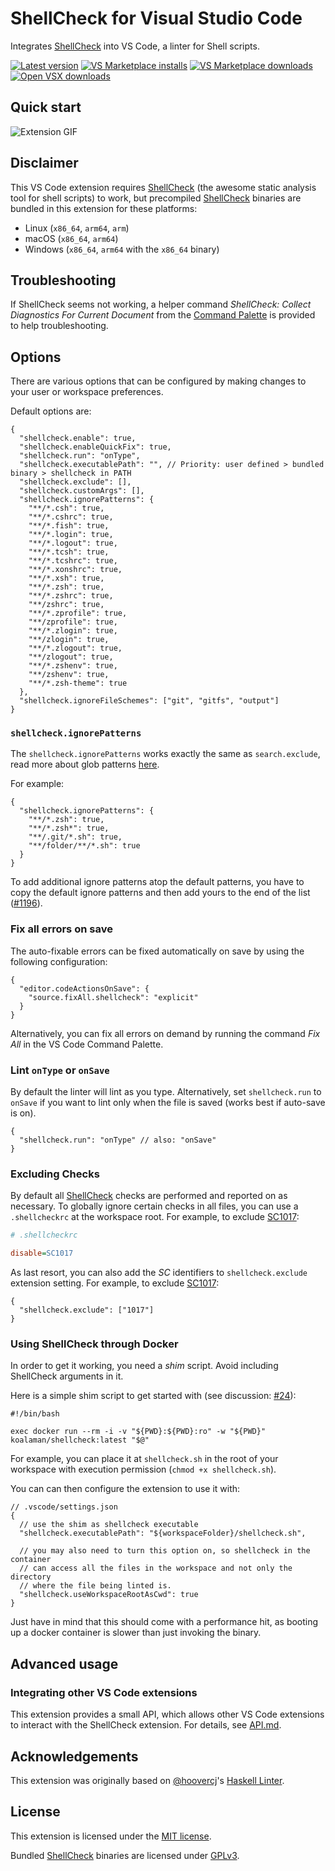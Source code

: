 # ShellCheck for Visual Studio Code

Integrates [ShellCheck](https://github.com/koalaman/shellcheck) into VS Code, a linter for Shell scripts.

[![Latest version](https://badgen.net/github/release/vscode-shellcheck/vscode-shellcheck?label=Latest%20version)](https://github.com/vscode-shellcheck/vscode-shellcheck/releases/latest)
[![VS Marketplace installs](https://badgen.net/vs-marketplace/i/timonwong.shellcheck?label=VS%20Marketplace%20installs)](https://marketplace.visualstudio.com/items?itemName=timonwong.shellcheck)
[![VS Marketplace downloads](https://badgen.net/vs-marketplace/d/timonwong.shellcheck?label=VS%20Marketplace%20downloads)](https://marketplace.visualstudio.com/items?itemName=timonwong.shellcheck)
[![Open VSX downloads](https://badgen.net/open-vsx/d/timonwong/shellcheck?color=purple&label=Open%20VSX%20downloads)](https://open-vsx.org/extension/timonwong/shellcheck)

## Quick start

![Extension GIF](https://user-images.githubusercontent.com/29582865/106907134-c299c000-66b2-11eb-8d8b-ea1bd898cb3a.gif)

## Disclaimer

This VS Code extension requires [ShellCheck] (the awesome static analysis tool for shell scripts) to work, but precompiled [ShellCheck] binaries are bundled in this extension for these platforms:

- Linux (`x86_64`, `arm64`, `arm`)
- macOS (`x86_64`, `arm64`)
- Windows (`x86_64`, `arm64` with the `x86_64` binary)

## Troubleshooting

If ShellCheck seems not working, a helper command _ShellCheck: Collect Diagnostics For Current Document_ from the [Command Palette](https://code.visualstudio.com/Docs/editor/codebasics#_command-palette) is provided to help troubleshooting.

## Options

There are various options that can be configured by making changes to your user or workspace preferences.

Default options are:

```jsonc
{
  "shellcheck.enable": true,
  "shellcheck.enableQuickFix": true,
  "shellcheck.run": "onType",
  "shellcheck.executablePath": "", // Priority: user defined > bundled binary > shellcheck in PATH
  "shellcheck.exclude": [],
  "shellcheck.customArgs": [],
  "shellcheck.ignorePatterns": {
    "**/*.csh": true,
    "**/*.cshrc": true,
    "**/*.fish": true,
    "**/*.login": true,
    "**/*.logout": true,
    "**/*.tcsh": true,
    "**/*.tcshrc": true,
    "**/*.xonshrc": true,
    "**/*.xsh": true,
    "**/*.zsh": true,
    "**/*.zshrc": true,
    "**/zshrc": true,
    "**/*.zprofile": true,
    "**/zprofile": true,
    "**/*.zlogin": true,
    "**/zlogin": true,
    "**/*.zlogout": true,
    "**/zlogout": true,
    "**/*.zshenv": true,
    "**/zshenv": true,
    "**/*.zsh-theme": true
  },
  "shellcheck.ignoreFileSchemes": ["git", "gitfs", "output"]
}
```

### `shellcheck.ignorePatterns`

The `shellcheck.ignorePatterns` works exactly the same as `search.exclude`, read more about glob patterns [here](https://code.visualstudio.com/docs/editor/codebasics#_advanced-search-options).

For example:

```jsonc
{
  "shellcheck.ignorePatterns": {
    "**/*.zsh": true,
    "**/*.zsh*": true,
    "**/.git/*.sh": true,
    "**/folder/**/*.sh": true
  }
}
```

To add additional ignore patterns atop the default patterns, you have to copy the default ignore patterns and then add yours to the end of the list ([#1196](https://github.com/vscode-shellcheck/vscode-shellcheck/issues/1196)).

### Fix all errors on save

The auto-fixable errors can be fixed automatically on save by using the following configuration:

```jsonc
{
  "editor.codeActionsOnSave": {
    "source.fixAll.shellcheck": "explicit"
  }
}
```

Alternatively, you can fix all errors on demand by running the command _Fix All_ in the VS Code Command Palette.

### Lint `onType` or `onSave`

By default the linter will lint as you type. Alternatively, set `shellcheck.run` to `onSave` if you want to lint only when the file is saved (works best if auto-save is on).

```jsonc
{
  "shellcheck.run": "onType" // also: "onSave"
}
```

### Excluding Checks

By default all [ShellCheck] checks are performed and reported on as necessary. To globally ignore certain checks in all files, you can use a `.shellcheckrc` at the workspace root. For example, to exclude [SC1017](https://github.com/koalaman/shellcheck/wiki/SC1017):

```ini
# .shellcheckrc

disable=SC1017
```

As last resort, you can also add the _SC_ identifiers to `shellcheck.exclude` extension setting. For example, to exclude [SC1017](https://github.com/koalaman/shellcheck/wiki/SC1017):

```jsonc
{
  "shellcheck.exclude": ["1017"]
}
```

### Using ShellCheck through Docker

In order to get it working, you need a _shim_ script. Avoid including ShellCheck arguments in it.

Here is a simple shim script to get started with (see discussion: [#24](https://github.com/vscode-shellcheck/vscode-shellcheck/issues/24)):

```shell
#!/bin/bash

exec docker run --rm -i -v "${PWD}:${PWD}:ro" -w "${PWD}" koalaman/shellcheck:latest "$@"
```

For example, you can place it at `shellcheck.sh` in the root of your workspace with execution permission (`chmod +x shellcheck.sh`).

You can can then configure the extension to use it with:

```jsonc
// .vscode/settings.json
{
  // use the shim as shellcheck executable
  "shellcheck.executablePath": "${workspaceFolder}/shellcheck.sh",

  // you may also need to turn this option on, so shellcheck in the container
  // can access all the files in the workspace and not only the directory
  // where the file being linted is.
  "shellcheck.useWorkspaceRootAsCwd": true
}
```

Just have in mind that this should come with a performance hit, as booting up a docker container is slower than just invoking the binary.

## Advanced usage

### Integrating other VS Code extensions

This extension provides a small API, which allows other VS Code extensions to interact with the ShellCheck extension. For details, see [API.md](./doc/API.md).

## Acknowledgements

This extension was originally based on [@hoovercj](https://github.com/hoovercj)'s [Haskell Linter](https://github.com/hoovercj/vscode-haskell-linter).

## License

This extension is licensed under the [MIT license](./LICENSE).

Bundled [ShellCheck] binaries are licensed under [GPLv3](https://github.com/koalaman/shellcheck/blob/master/LICENSE).

[ShellCheck]: https://github.com/koalaman/shellcheck
